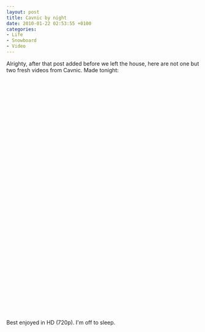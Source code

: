 ```yaml
---
layout: post
title: Cavnic by night
date: 2010-01-22 02:53:55 +0100
categories:
- Life
- Snowboard
- Video
---
```

<p>Alrighty, after that post added before we left the house, here are not one but two fresh videos from Cavnic. Made tonight:</p>
<p><object width="500" height="300"><param name="movie" value="http://www.youtube.com/v/w0nPNHSCMP0&hl=en_US&fs=1&rel=0&color1=0x2b405b&color2=0x6b8ab6&hd=1"></param><param name="allowFullScreen" value="true"></param><param name="allowscriptaccess" value="always"></param><embed src="http://www.youtube.com/v/w0nPNHSCMP0&hl=en_US&fs=1&rel=0&color1=0x2b405b&color2=0x6b8ab6&hd=1" type="application/x-shockwave-flash" allowscriptaccess="always" allowfullscreen="true" width="500" height="300"></embed></object></p>
<p><object width="500" height="300"><param name="movie" value="http://www.youtube.com/v/eQU5VcMl1AE&hl=en_US&fs=1&rel=0&color1=0x2b405b&color2=0x6b8ab6&hd=1"></param><param name="allowFullScreen" value="true"></param><param name="allowscriptaccess" value="always"></param><embed src="http://www.youtube.com/v/eQU5VcMl1AE&hl=en_US&fs=1&rel=0&color1=0x2b405b&color2=0x6b8ab6&hd=1" type="application/x-shockwave-flash" allowscriptaccess="always" allowfullscreen="true" width="500" height="300"></embed></object></p>
<p>Best enjoyed in HD (720p). I'm off to sleep.</p>
